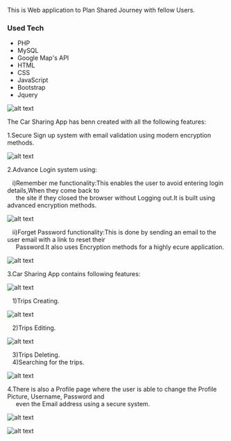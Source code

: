 This is Web application to Plan Shared Journey with fellow Users.

### Used Tech
* PHP
* MySQL
* Google Map's API
* HTML 
* CSS
* JavaScript
* Bootstrap
* Jquery

![alt text](./images_Car%20sharing/10.JPG)


The Car Sharing App has benn created with all the following features:<br/>

1.Secure Sign up system with email validation using modern encryption methods.<br/>

![alt text](./images_Car%20sharing/11.JPG)



2.Advance Login system using:<br/>

  &nbsp;&nbsp;&nbsp;i)Remember me functionality:This enables the user to avoid entering login details,When they come back to <br/> 
  &nbsp;&nbsp;&nbsp;&nbsp;&nbsp;the site if they closed the browser without  Logging out.It is built using advanced encryption methods.<br/>
  
  ![alt text](./images_Car%20sharing/8.JPG)
  
  &nbsp;&nbsp;&nbsp;ii)Forget Password functionality:This is done by sending an email to the user email with a link to reset their <br/>
  &nbsp;&nbsp;&nbsp;&nbsp;&nbsp;Password.It also uses Encryption methods for a highly ecure application.<br/>

  ![alt text](./images_Car%20sharing/9.JPG)


3.Car Sharing App contains following features:<br/>

![alt text](./images_Car%20sharing/5.JPG)

  &nbsp;&nbsp;&nbsp;1)Trips Creating.<br/>
  
  ![alt text](./images_Car%20sharing/1.JPG)
  
  &nbsp;&nbsp;&nbsp;2)Trips Editing. <br/>
  
  ![alt text](./images_Car%20sharing/7.JPG)
  
  &nbsp;&nbsp;&nbsp;3)Trips Deleting.<br/>
  &nbsp;&nbsp;&nbsp;4)Searching for the trips.<br/>
  
  ![alt text](./images_Car%20sharing/4.JPG)

4.There is also a Profile page where the user is able to change the Profile Picture, Username, Password and <br/>
 &nbsp;&nbsp;&nbsp;&nbsp;&nbsp;even the Email address using a secure system.
 
  ![alt text](./images_Car%20sharing/2.JPG)
  
  ![alt text](./images_Car%20sharing/6.JPG)

